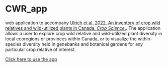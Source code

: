 # CWR_app

web application to accompany [Ulrich et al. 2022. An inventory of crop wild relatives and wild-utilized plants in Canada. *Crop Science*.](https://acsess.onlinelibrary.wiley.com/doi/abs/10.1002/csc2.20807).
The application allows a user to explore crop wild relative and wild-utilized plant diversity in local ecoregions or provinces within Canada,
or to visualize the within-species diversity held in genebanks and botanical gardens for any particular crop relative of interest.

[Click here to use the app](https://julrich.shinyapps.io/CWR_app/)
